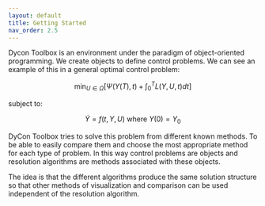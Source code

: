 ```yaml
---
layout: default
title: Getting Started
nav_order: 2.5
---
```

Dycon Toolbox is an environment under the paradigm of object-oriented programming. We create objects to define control problems. We can see an example of this in a general optimal control problem: 

$$ \min_{U \in \Omega} [ \Psi (Y(T),t) + \int_0^T L(Y,U,t)dt] $$

subject to:

$$ \dot{Y} = f(t,Y,U) \text{  where } Y(0) = Y_0$$


DyCon Toolbox tries to solve this problem from different known methods. To be able to easily compare them and choose the most appropriate method for each type of problem. In this way control problems are objects and resolution algorithms are methods associated with these objects.

The idea is that the different algorithms produce the same solution structure so that other methods of visualization and comparison can be used independent of the resolution algorithm.


